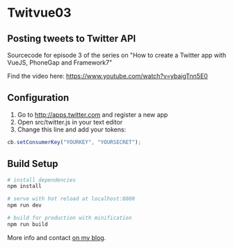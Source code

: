 # Twitvue03

## Posting tweets to Twitter API

Sourcecode for episode 3 of the series on "How to create a Twitter app with VueJS, PhoneGap and Framework7"

Find the video here: https://www.youtube.com/watch?v=ybaigTnn5E0

## Configuration

1. Go to http://apps.twitter.com and register a new app
2. Open src/twitter.js in your text editor
3. Change this line and add your tokens:

```javascript
cb.setConsumerKey("YOURKEY", "YOURSECRET");
```

## Build Setup

``` bash
# install dependencies
npm install

# serve with hot reload at localhost:8080
npm run dev

# build for production with minification
npm run build
```

More info and contact [on my blog](https://www.timo-ernst.net/blog/2017/01/09/tutorial-create-a-twitter-app-with-vuejs-framework7-phonegap-and-webpack-episode-01/).

